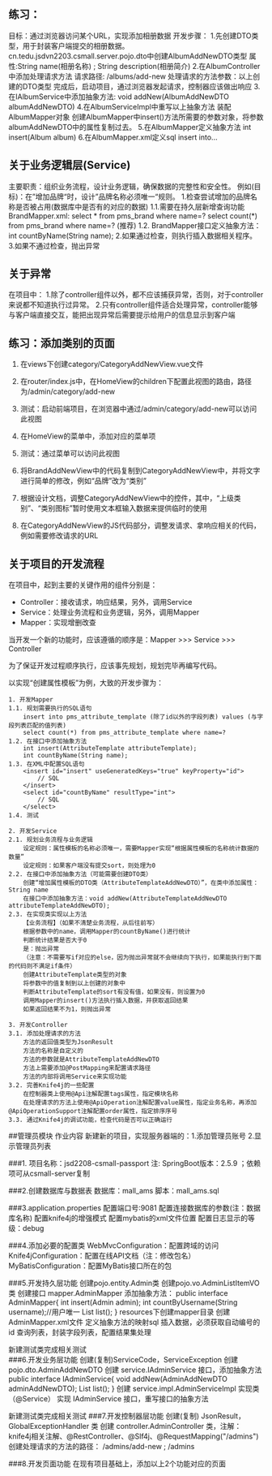 ## 练习：
 目标：通过浏览器访问某个URL，实现添加相册数据
 开发步骤：
  1.先创建DTO类型，用于封装客户端提交的相册数据。
   cn.tedu.jsdvn2203.csmall.server.pojo.dto中创建AlbumAddNewDTO类型
    属性:String name(相册名称) ; String description(相册简介)
  2.在AlbumController中添加处理请求方法
    请求路径: /albums/add-new
    处理请求的方法参数：以上创建的DTO类型
    完成后，启动项目，通过浏览器发起请求，控制器应该做出响应
  3.在IAlbumService中添加抽象方法:
    void addNew(AlbumAddNewDTO albumAddNewDTO)
  4.在AlbumServiceImpl中重写以上抽象方法
    装配AlbumMapper对象
    创建AlbumMapper中insert()方法所需要的参数对象，将参数albumAddNewDTO中的属性复制过去。
  5.在AlbumMapper定义抽象方法
    int insert(Album album)
  6.在AlbumMapper.xml定义sql
    insert into...
  
## 关于业务逻辑层(Service) 
 主要职责：组织业务流程，设计业务逻辑，确保数据的完整性和安全性。
 例如(目标)：在”增加品牌“时，设计”品牌名称必须唯一“规则。
    1.检查尝试增加的品牌名称是否被占用(数据库中是否有的对应的数据)
     1.1.需要在持久层新增查询功能
      BrandMapper.xml:
       select * from pms_brand where name=?
       select count(*) from pms_brand where name=? (推荐)
     1.2. BrandMapper接口定义抽象方法：
        int countByName(String name);
    2.如果通过检查，则执行插入数据相关程序。
    3.如果不通过检查，抛出异常

## 关于异常
 在项目中：
  1.除了controller组件以外，都不应该捕获异常，否则，对于controller来说都不知道执行过异常。
  2.只有controller组件适合处理异常，controller能够与客户端直接交互，能把出现异常后需要提示给用户的信息显示到客户端
  

## 练习：添加类别的页面

1. 在views下创建category/CategoryAddNewView.vue文件

2. 在router/index.js中，在HomeView的children下配置此视图的路由，路径为/admin/category/add-new

3. 测试：启动前端项目，在浏览器中通过/admin/category/add-new可以访问此视图

4. 在HomeView的菜单中，添加对应的菜单项

5. 测试：通过菜单可以访问此视图

6. 将BrandAddNewView中的代码复制到CategoryAddNewView中，并将文字进行简单的修改，例如“品牌”改为“类别”

7. 根据设计文档，调整CategoryAddNewView中的控件，其中，“上级类别”、“类别图标”暂时使用文本框输入数据来提供临时的使用

8. 在CategoryAddNewView的JS代码部分，调整发请求、拿响应相关的代码，例如需要修改请求的URL
  
  
## 关于项目的开发流程

在项目中，起到主要的关键作用的组件分别是：

- Controller：接收请求，响应结果，另外，调用Service
- Service：处理业务流程和业务逻辑，另外，调用Mapper
- Mapper：实现增删改查

当开发一个新的功能时，应该遵循的顺序是：Mapper >>> Service >>> Controller

为了保证开发过程顺序执行，应该事先规划，规划完毕再编写代码。

以实现“创建属性模板”为例，大致的开发步骤为：

```
1. 开发Mapper
1.1. 规划需要执行的SQL语句
	insert into pms_attribute_template (除了id以外的字段列表) values (与字段列表匹配的值列表)
	select count(*) from pms_attribute_template where name=?
1.2. 在接口中添加抽象方法
	int insert(AttributeTemplate attributeTemplate);
	int countByName(String name);
1.3. 在XML中配置SQL语句
	<insert id="insert" useGeneratedKeys="true" keyProperty="id">
		// SQL
	</insert>
	<select id="countByName" resultType="int">
		// SQL
	</select>
1.4. 测试

2. 开发Service
2.1. 规划业务流程与业务逻辑
	设定规则：属性模板的名称必须唯一，需要Mapper实现“根据属性模板的名称统计数据的数量”
	设定规则：如果客户端没有提交sort，则处理为0
2.2. 在接口中添加抽象方法（可能需要创建DTO类）
	创建“增加属性模板的DTO类（AttributeTemplateAddNewDTO）”，在类中添加属性：String name
	在接口中添加抽象方法：void addNew(AttributeTemplateAddNewDTO attributeTemplateAddNewDTO);
2.3. 在实现类实现以上方法
	【业务流程】（如果不清楚业务流程，从后往前写）
	根据参数中的name，调用Mapper的countByName()进行统计
	判断统计结果是否大于0
	是：抛出异常
	（注意：不需要写if对应的else，因为抛出异常就不会继续向下执行，如果能执行到下面的代码则不满足if条件）
	创建AttributeTemplate类型的对象
	将参数中的值复制到以上创建的对象中
	判断AttributeTemplate的sort有没有值，如果没有，则设置为0
	调用Mapper的insert()方法执行插入数据，并获取返回结果
	如果返回结果不为1，则抛出异常
	
3. 开发Controller
3.1. 添加处理请求的方法
	方法的返回值类型为JsonResult
	方法的名称是自定义的
	方法的参数就是AttributeTemplateAddNewDTO
	方法上需要添加@PostMapping来配置请求路径
	方法的内部将调用Service来实现功能
3.2. 完善Knife4j的一些配置
	在控制器类上使用@Api注解配置tags属性，指定模块名称
	在处理请求的方法上使用@ApiOperation注解配置value属性，指定业务名称，再添加@ApiOperationSupport注解配置order属性，指定排序序号
3.3. 通过Knife4j的调试功能，检查代码是否可以正确运行
```

##管理员模块
 作业内容
  新建新的项目，实现服务器端的：1.添加管理员账号 2.显示管理员列表   

###1. 项目名称：jsd2208-csmall-passport
 注: SpringBoot版本：2.5.9 ；依赖项可从csmall-server复制
 
###2.创建数据库与数据表
 数据库：mall_ams
 脚本：mall_ams.sql

###3.application.properties
 配置端口号:9081
 配置连接数据库的参数(注：数据库名称)
 配置knife4j的增强模式
 配置mybatis的xml文件位置
 配置日志显示的等级：debug

###4.添加必要的配置类
 WebMvcConfiguration：配置跨域的访问
 Knife4jConfiguration：配置在线API文档（注：修改包名）
 MyBatisConfiguration：配置MyBatis接口所在的包

###5.开发持久层功能
 创建pojo.entity.Admin类
 创建pojo.vo.AdminListItemVO类
 创建接口 mapper.AdminMapper 添加抽象方法：
    public interface AdminMapper{
        int insert(Admin admin);
        int countByUsername(String username);//用户唯一
        List<AdminListItemVO> list();
    }
 resources下创建mapper目录 创建AdminMapper.xml文件 定义抽象方法的映射sql
    插入数据，必须获取自动编号的id
    查询列表，<sql>封装字段列表，<resultMap>配置结果集处理
 
 新建测试类完成相关测试  
###6.开发业务层功能
 创建(复制)ServiceCode，ServiceException
 创建 pojo.dto.AdminAddNewDTO
 创建 service.IAdminService 接口，添加抽象方法
    public interface IAdminService{
        void addNew(AdminAddNewDTO adminAddNewDTO);
        List<AdminListItemVO> list();
    }
 创建 service.impl.AdminServiceImpl 实现类（@Service） 实现 IAdminService 接口，重写接口的抽象方法
 
 新建测试类完成相关测试 
###7.开发控制器层功能
 创建(复制) JsonResult，GlobalExceptionHandler 类
 创建 controller.AdminController 类，注解：knife4j相关注解、@RestController、@Slf4j、@RequestMapping("/admins")
 创建处理请求的方法的路径： /admins/add-new ; /admins

###8.开发页面功能
 在现有项目基础上，添加以上2个功能对应的页面
 
 
 
 

 
 
 
 
 
 
 
 